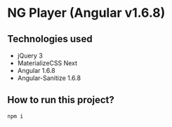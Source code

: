 # NG Player (Angular v1.6.8)

## Technologies used    
- jQuery 3
- MaterializeCSS Next
- Angular 1.6.8
- Angular-Sanitize 1.6.8

## How to run this project?
`npm i`